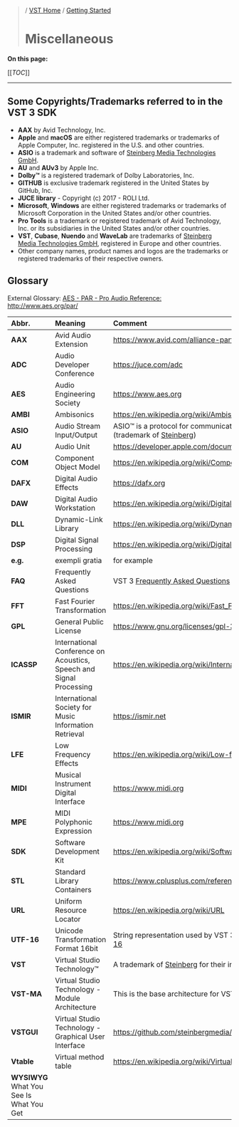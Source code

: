 >/ [VST Home](../index.md) / [Getting Started](../Getting+Started/Index.md)
>
># Miscellaneous

**On this page:**

[[_TOC_]]

---

## Some Copyrights/Trademarks referred to in the VST 3 SDK

- **AAX** by Avid Technology, Inc.
- **Apple** and **macOS** are either registered trademarks or trademarks of Apple Computer, Inc. registered in the U.S. and other countries.
- **ASIO** is a trademark and software of [Steinberg Media Technologies GmbH](https://www.steinberg.net/de/).
- **AU** and **AUv3** by Apple Inc.
- **Dolby™** is a registered trademark of Dolby Laboratories, Inc.
- **GITHUB** is exclusive trademark registered in the United States by GitHub, Inc.
- **JUCE library** - Copyright (c) 2017 - ROLI Ltd.
- **Microsoft**, **Windows** are either registered trademarks or trademarks of Microsoft Corporation in the United States and/or other countries.
- **Pro Tools** is a trademark or registered trademark of Avid Technology, Inc. or its subsidiaries in the United States and/or other countries.
- **VST**, **Cubase**, **Nuendo** and **WaveLab** are trademarks of [Steinberg Media Technologies GmbH](https://www.steinberg.net/de/), registered in Europe and other countries.
- Other company names, product names and logos are the trademarks or registered trademarks of their respective owners.

## Glossary

External Glossary: [AES - PAR - Pro Audio Reference:](https://www.aes.org/par/) <http://www.aes.org/par/>

| Abbr.         | Meaning   | Comment   |
| :-            | :-        | :-        |
| **AAX**       | Avid Audio Extension | <https://www.avid.com/alliance-partner-program/aax-connectivity-toolkit> |
| **ADC**       | Audio Developer Conference | <https://juce.com/adc> |
| **AES**       | Audio Engineering Society | <https://www.aes.org> |
| **AMBI**      | Ambisonics | <https://en.wikipedia.org/wiki/Ambisonics> |
| **ASIO**      | Audio Stream Input/Output | ASIO™ is a protocol for communication between a software application and a computer's sound card (trademark of [Steinberg](https://www.steinberg.net/de/)) |
| **AU**        | Audio Unit | <https://developer.apple.com/documentation/audiounit> |
| **COM**       | Component Object Model | <https://en.wikipedia.org/wiki/Component_Object_Model> |
| **DAFX**      | Digital Audio Effects | <https://dafx.org> |
| **DAW**       | Digital Audio Workstation | <https://en.wikipedia.org/wiki/Digital_audio_workstation> |
| **DLL**       | Dynamic-Link Library | <https://en.wikipedia.org/wiki/Dynamic-link_library> |
| **DSP**       | Digital Signal Processing | <https://en.wikipedia.org/wiki/Digital_signal_processing> |
| **e.g.**      | exempli gratia | for example |
| **FAQ**       | Frequently Asked Questions | VST 3 [Frequently Asked Questions](../FAQ/Index.md) |
| **FFT**       | Fast Fourier Transformation  | <https://en.wikipedia.org/wiki/Fast_Fourier_transform> |
| **GPL**       | General Public License | <https://www.gnu.org/licenses/gpl-3.0.en.html> |
| **ICASSP**    | International Conference on Acoustics, Speech and Signal Processing | <https://en.wikipedia.org/wiki/International_Conference_on_Acoustics,_Speech,_and_Signal_Processing> |
| **ISMIR**     | International Society for Music Information Retrieval | <https://ismir.net> |
| **LFE**       | Low Frequency Effects | <https://en.wikipedia.org/wiki/Low-frequency_effects> |
| **MIDI**      | Musical Instrument Digital Interface | <https://www.midi.org> |
| **MPE**       | MIDI Polyphonic Expression | <https://www.midi.org> |
| **SDK**       | Software Development Kit | <https://en.wikipedia.org/wiki/Software_development_kit> |
| **STL**       | Standard Library Containers | <https://www.cplusplus.com/reference/stl/> |
| **URL**       | Uniform Resource Locator | <https://en.wikipedia.org/wiki/URL> |
| **UTF-16**    | Unicode Transformation Format 16bit | String representation used by VST 3 for exchanging with the host. <https://en.wikipedia.org/wiki/UTF-16> |
| **VST**       | Virtual Studio Technology™ | A trademark of [Steinberg](https://www.steinberg.net/) for their interface standard for integrating software plug-ins with DAWs. |
| **VST-MA**    | Virtual Studio Technology - Module Architecture | This is the base architecture for VST 3 |
| **VSTGUI**    | Virtual Studio Technology - Graphical User Interface | <https://github.com/steinbergmedia/vstgui> |
| **Vtable**    | Virtual method table | <https://en.wikipedia.org/wiki/Virtual_method_table> |
| **WYSIWYG**    What You See Is What You Get | |
